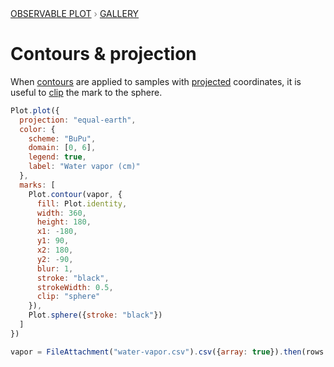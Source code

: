 <div style="color: grey; font: 13px/25.5px var(--sans-serif); text-transform: uppercase;"><h1 style="display: none;">Plot: Contours & projection</h1><a href="/plot">Observable Plot</a> › <a href="/@observablehq/plot-gallery">Gallery</a></div>

# Contours & projection

When [contours](https://observablehq.com/plot/marks/contour) are applied to samples with [projected](https://observablehq.com/plot/features/projections) coordinates, it is useful to [clip](https://observablehq.com/plot/features/marks#mark-options) the mark to the sphere.

```js echo
Plot.plot({
  projection: "equal-earth",
  color: {
    scheme: "BuPu",
    domain: [0, 6],
    legend: true,
    label: "Water vapor (cm)"
  },
  marks: [
    Plot.contour(vapor, {
      fill: Plot.identity,
      width: 360,
      height: 180,
      x1: -180,
      y1: 90,
      x2: 180,
      y2: -90,
      blur: 1,
      stroke: "black",
      strokeWidth: 0.5,
      clip: "sphere"
    }),
    Plot.sphere({stroke: "black"})
  ]
})
```

```js echo
vapor = FileAttachment("water-vapor.csv").csv({array: true}).then(rows => rows.flat().map((x) => (x === "99999.0" ? NaN : +x)))
```
